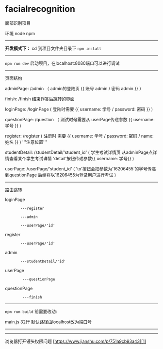 # facialrecognition

面部识别项目

环境 node  npm
*****************************************************
**开发模式下：**
cd 到项目文件夹目录下
`npm install`
*****************************************************
`npm run dev`
启动项目，在localhost:8080端口可以进行调试
*****************************************************

页面结构

adminPage:  /admin （ admin的登陆页  {{ 账号 admin / 密码 admin }} ）

finish: /finish 结束作答后跳转的界面

loginPage: /loginPage ( 登陆时需要 {{ username: 学号 / password: 密码 }} )

questionPage: /question   （ 测试时候需要从 userPage传递参数 {{ username: 学号 }}   )

register: /register ( 注册时 需要 {{ username: 学号 / password: 密码 / name: 姓名 }}  )  '''注意位置'''

studentDetail: /studentDetail/'student_id'  ( 学生考试详情页 从adminPage点详情查看某个学生考试详情 'detail'按钮传递参数{{ username: 学号}}  )

userPage: /userPage/'student_id'  ( 'to'按钮会把参数为'16206455'的学号传递到questionPage 后续将以16206455为登录用户进行考试 )

*****************************************************

路由跳转

loginPage

           ---register

           ---admin

           ---userPage/'id'


register

           ---userPage/'id'


admin

           ---studentDetail/'id'


userPage

            ---questionPage


questionPage

            ---finish

*****************************************************
`npm run build` 前需要改动:

main.js   32行 默认路径由localhost改为端口号
*****************************************************





*****************************************************
浏览器打开镜头权限问题 [https://www.jianshu.com/p/751a9cb93a43][1]

[1]: https://www.jianshu.com/p/751a9cb93a43
